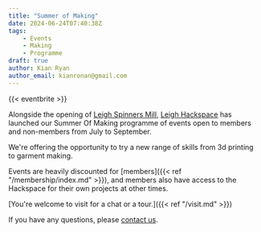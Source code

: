 ```yaml
---
title: "Summer of Making"
date: 2024-06-24T07:40:38Z
tags:
    - Events
    - Making
    - Programme
draft: true
author: Kian Ryan
author_email: kianronan@gmail.com
---
```


{{< eventbrite >}}

Alongside the opening of [Leigh Spinners Mill](https://www.spinnersmill.co.uk), [Leigh Hackspace](http://leighhack.org) 
has launched our Summer Of Making programme of events open to members and non-members 
from July to September.

We're offering the opportunity to try a new range of skills from 3d printing to garment making.

Events are heavily discounted for [members]({{< ref "/membership/index.md" >}}), and members also 
have access to the Hackspace for their own projects at other times.

[You're welcome to visit for a chat or a tour.]({{< ref "/visit.md" >}})

If you have any questions, please [contact us](mailto:info@leighhack.org).
